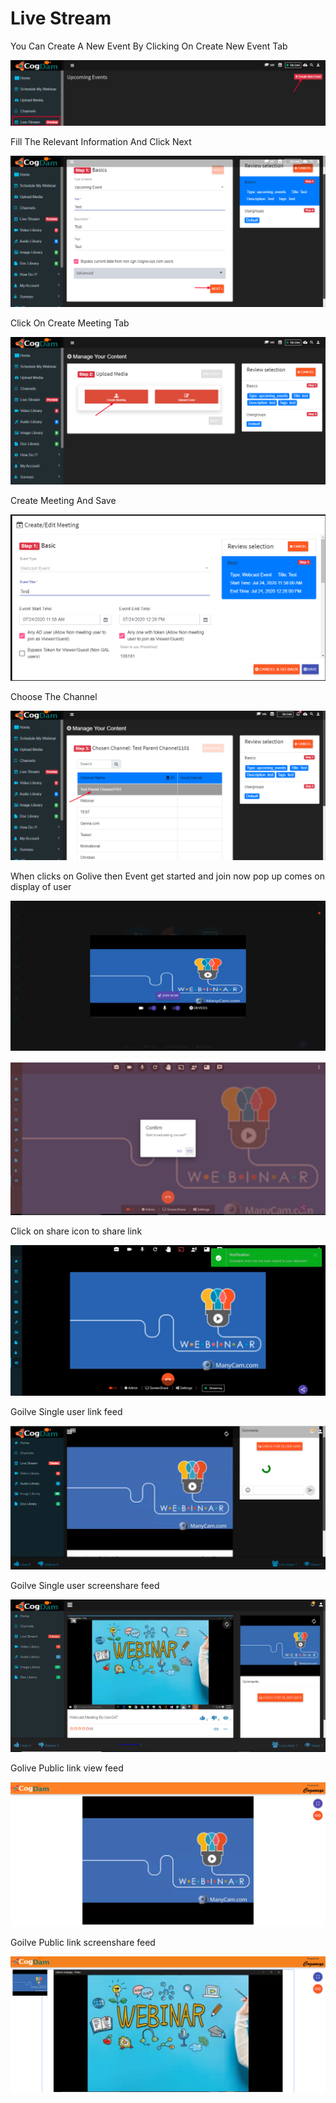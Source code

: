 # Live Stream

You Can Create A New Event By Clicking On Create New Event Tab

![](.gitbook/assets/image%20%28376%29.png)

Fill The Relevant Information And Click Next

![](.gitbook/assets/image%20%28378%29.png)

Click On Create Meeting Tab

![](.gitbook/assets/image%20%28377%29.png)

Create Meeting And Save

![](.gitbook/assets/image%20%28375%29.png)

Choose The Channel  


![](.gitbook/assets/image%20%28374%29.png)

When clicks on Golive then Event get started and join now pop up comes on display of user

![](.gitbook/assets/image%20%28200%29%20%281%29.png)

![](.gitbook/assets/image%20%2836%29.png)

Click on share icon to share  link

![](.gitbook/assets/image%20%2816%29.png)

Goilve Single user link feed

![](.gitbook/assets/image%20%28136%29%20%281%29.png)

Goilve Single user screenshare feed

![](.gitbook/assets/microsoftteams-image-3.png)

Golive Public link view feed

![](.gitbook/assets/image%20%28148%29.png)

Goilve Public link screenshare feed

![](.gitbook/assets/microsoftteams-image-4.png)











